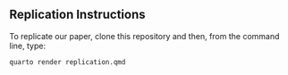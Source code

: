 ## Replication Instructions

To replicate our paper, clone this repository and then, from the command line, type:

`quarto render replication.qmd`
